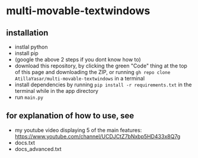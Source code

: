 # multi-movable-textwindows

## installation
- instlal python
- install pip
- (google the above 2 steps if you dont know how to)
- download this repository, by clicking the green "Code" thing at the top of this page and downloading the ZIP, or running `gh repo clone AtillaYasar/multi-movable-textwindows` in a terminal
- install dependencies by running `pip install -r requirements.txt` in the terminal while in the app directory
- run `main.py`

## for explanation of how to use, see
- my youtube video displaying 5 of the main features: https://www.youtube.com/channel/UCDJCtZ7bNxbp5HD433x8Q7g
- docs.txt
- docs_advanced.txt

